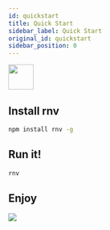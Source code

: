 ```yaml
---
id: quickstart
title: Quick Start
sidebar_label: Quick Start
original_id: quickstart
sidebar_position: 0
---
```


<img className="header-image" src="https://renative.org/img/ic_quickstart.png" width="50" height="50" />

## Install rnv

```bash
npm install rnv -g
```

## Run it!

```bash
rnv
```

## Enjoy

![](https://media.giphy.com/media/QC7Pr3M4gN0yuEDGgj/giphy.gif)
